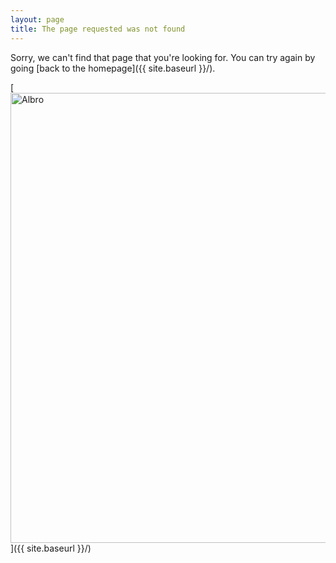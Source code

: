 ```yaml
---
layout: page
title: The page requested was not found
---
```


Sorry, we can't find that page that you're looking for. You can try again by going [back to the homepage]({{ site.baseurl }}/).

[<img src="{{ site.baseurl }}/images/404.jpg" alt="Albro" style="width: 720px;"/>]({{ site.baseurl }}/)
